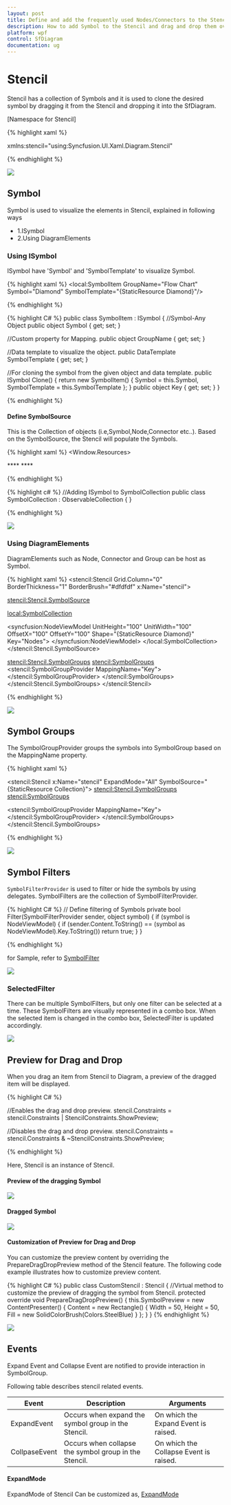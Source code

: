 ```yaml
---
layout: post
title: Define and add the frequently used Nodes/Connectors to the Stencil.
description: How to add Symbol to the Stencil and drag and drop them over the drawing area?
platform: wpf
control: SfDiagram
documentation: ug
---
```


# Stencil

Stencil has a collection of Symbols and it is used to clone the desired symbol by dragging it from the Stencil and dropping it into the SfDiagram.

[Namespace for Stencil]

{% highlight xaml %}

xmlns:stencil="using:Syncfusion.UI.Xaml.Diagram.Stencil"

{% endhighlight %}

![](Stencil_images/Stencil_img1.jpeg)

## Symbol

Symbol is used to visualize the elements in Stencil, explained in following ways
 
 * 1.ISymbol
 * 2.Using DiagramElements

### Using ISymbol

ISymbol have 'Symbol' and 'SymbolTemplate' to visualize Symbol.

{% highlight xaml %}
 <local:SymbolItem GroupName="Flow Chart" Symbol="Diamond" SymbolTemplate="{StaticResource Diamond}"/>
 
 {% endhighlight %}

{% highlight C# %}
public class SymbolItem : ISymbol
{
 //Symbol-Any Object
 public object Symbol { get; set; }

 //Custom property for Mapping.
 public object GroupName { get; set; }

 //Data template to visualize the object.
 public DataTemplate SymbolTemplate { get; set; }

 //For cloning the symbol from the given object and data template.
 public ISymbol Clone()
 {
  return new SymbolItem()
  {
   Symbol = this.Symbol,
   SymbolTemplate = this.SymbolTemplate
  };
 }
 public object Key { get; set; }
}

{% endhighlight %}
 
#### Define SymbolSource

This is the Collection of objects (i.e,Symbol,Node,Connector etc..). Based on the SymbolSource, the Stencil will populate the Symbols.

{% highlight xaml %}
<Window.Resources>
 <!--Define SymbolTemplate-->
 <DataTemplate x:Key="Diamond">
  <Path Stretch="Fill" Data="M 397.784,287.875L 369.5,316.159L 341.216,287.875L 369.5,259.591L 397.784,287.875 Z" Fill="White"
Stroke="Black" StrokeThickness="1" />
 </DataTemplate>
</Window.Resources>
<Grid >
 <!--Define the Stencil Element-->
 <stencil:Stencil x:Name="stencil" BorderBrush="#dfdfdf" Grid.Column="0" BorderThickness="1" >
  <!--Initialize the SymbolSource-->
  **<stencil:Stencil.SymbolSource>**
    <!--Define the SymbolCollection-->
   <local:SymbolCollection>
    <!--Symbol with SymbolTemplate-->
    <local:SymbolItem GroupName="Flow Chart" Symbol="Diamond" SymbolTemplate="{StaticResource Diamond}"/>
   </local:SymbolCollection>
  **</stencil:Stencil.SymbolSource>**
   <!--Define the SymbolGroups-->
   <stencil:Stencil.SymbolGroups>
    <stencil:SymbolGroups>
     <stencil:SymbolGroupProvider MappingName="GroupName"></stencil:SymbolGroupProvider>
     </stencil:SymbolGroups>
    </stencil:Stencil.SymbolGroups>
 </stencil:Stencil>
</Grid>

{% endhighlight %}

{% highlight c# %}
//Adding ISymbol to SymbolCollection
public class SymbolCollection : ObservableCollection<ISymbol>
{
}

{% endhighlight %}

![](Stencil_images/Stencil_img2.jpeg)

### Using DiagramElements

DiagramElements such as Node, Connector and Group can be host as Symbol.
  
{% highlight xaml %}
<Grid>
<stencil:Stencil Grid.Column="0" BorderThickness="1" BorderBrush="#dfdfdf" x:Name="stencil">
 <!--Initialize the SymbolSource-->
 <stencil:Stencil.SymbolSource>
  <!--Initialize the SymbolCollection-->
  <local:SymbolCollection>
   <!--Define the DiagramElement-Node-->
   <syncfusion:NodeViewModel UnitHeight="100" UnitWidth="100" OffsetX="100" OffsetY="100" Shape="{StaticResource Diamond}" Key="Nodes">
   </syncfusion:NodeViewModel>
  </local:SymbolCollection>
 </stencil:Stencil.SymbolSource>
 <!--Initialize the SymbolGroup-->
 <stencil:Stencil.SymbolGroups>
  <stencil:SymbolGroups>
  <stencil:SymbolGroupProvider MappingName="Key"></stencil:SymbolGroupProvider>
  </stencil:SymbolGroups>
 </stencil:Stencil.SymbolGroups>
</stencil:Stencil>
</Grid>

{% endhighlight %}

![](Stencil_images/Stencil_img17.jpeg)

## Symbol Groups

The SymbolGroupProvider groups the symbols into SymbolGroup based on the MappingName property.

{% highlight xaml %}

<stencil:Stencil x:Name="stencil" ExpandMode="All" 
		         SymbolSource="{StaticResource Collection}">
	<!--Initialize the SymbolGroup-->
<stencil:Stencil.SymbolGroups>
 <stencil:SymbolGroups>
  <!--Map Symbols Using MappingName-->
  <stencil:SymbolGroupProvider MappingName="Key"></stencil:SymbolGroupProvider>
 </stencil:SymbolGroups>
</stencil:Stencil.SymbolGroups>

{% endhighlight %}

![](Stencil_images/Stencil_img3.jpeg)

## Symbol Filters

`SymbolFilterProvider` is used to filter or hide the symbols by using delegates. SymbolFilters are the collection of SymbolFilterProvider.

{% highlight C# %}
// Define filtering of Symbols
private bool Filter(SymbolFilterProvider sender, object symbol)
{
 if (symbol is NodeViewModel)
  {
   if (sender.Content.ToString() == (symbol as NodeViewModel).Key.ToString())
   return true;
  }
}

{% endhighlight %}

for Sample, refer to [SymbolFilter](http://www.syncfusion.com/downloads/support/directtrac/198906/ze/SymbolFilter-1471608955 "SymbolFilter")

![](Stencil_images/Stencil_img12.jpeg)

### SelectedFilter

There can be multiple SymbolFilters, but only one filter can be selected at a time. These SymbolFilters are visually represented in a combo box. When the selected item is changed in the combo box, SelectedFilter is updated accordingly.

![](Stencil_images/Stencil_img13.jpeg)

## Preview for Drag and Drop

When you drag an item from Stencil to Diagram, a preview of the dragged item will be displayed.

{% highlight C# %}

//Enables the drag and drop preview.
stencil.Constraints = stencil.Constraints | StencilConstraints.ShowPreview;

//Disables the drag and drop preview.
stencil.Constraints = stencil.Constraints & ~StencilConstraints.ShowPreview;

{% endhighlight %}

Here, Stencil is an instance of Stencil.

#### Preview of the dragging Symbol

![](Stencil_images/Stencil_img14.jpeg)

#### Dragged Symbol

![](Stencil_images/Stencil_img15.jpeg)

#### Customization of Preview for Drag and Drop

You can customize the preview content by overriding the PrepareDragDropPreview method of the Stencil feature. The following code example illustrates how to customize preview content.

{% highlight C# %}
public class CustomStencil : Stencil
{
 //Virtual method to customize the preview of dragging the symbol from Stencil.
 protected override void PrepareDragDropPreview()
 {
  this.SymbolPreview = new ContentPresenter()
  {
   Content = new Rectangle()
   {
    Width = 50,
    Height = 50,
    Fill = new SolidColorBrush(Colors.SteelBlue)
   }
  };
 }
}
{% endhighlight %}

![](Stencil_images/Stencil_img16.jpeg)

## Events

Expand Event and Collapse Event are notified to provide interaction in SymbolGroup.

Following table describes stencil related events.

| Event | Description | Arguments |
|---|---|---|
| ExpandEvent | Occurs when expand the symbol group in the Stencil. | On which the Expand Event is raised. | 
| CollpaseEvent | Occurs when collapse the symbol group in the Stencil. | On which the Collapse Event is raised. |

#### ExpandMode
 ExpandMode of Stencil Can be customized as, [ExpandMode](https://help.syncfusion.com/cr/cref_files/wpf/sfdiagram/Syncfusion.SfDiagram.WPF~Syncfusion.UI.Xaml.Diagram.Stencil.Stencil_members.html"ExpandMode")